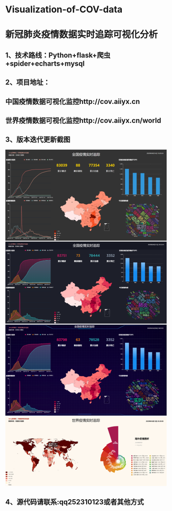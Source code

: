 # Visualization-of-COV-data
# 新冠肺炎疫情数据实时追踪可视化分析

## 1、技术路线：Python+flask+爬虫+spider+echarts+mysql

## 2、项目地址：

## 中国疫情数据可视化监控http://cov.aiiyx.cn

## 世界疫情数据可视化监控http://cov.aiiyx.cn/world

## 3、版本迭代更新截图

![image text](https://github.com/YX1900/Visualization-of-COV-data/blob/master/picc1.png)
![image text](https://github.com/YX1900/Visualization-of-COV-data/blob/master/picc2.png)
![image text](https://github.com/YX1900/Visualization-of-COV-data/blob/master/picc3.png)
![image text](https://github.com/YX1900/Visualization-of-COV-data/blob/master/picc4.png)

## 4、源代码请联系:qq252310123或者其他方式

